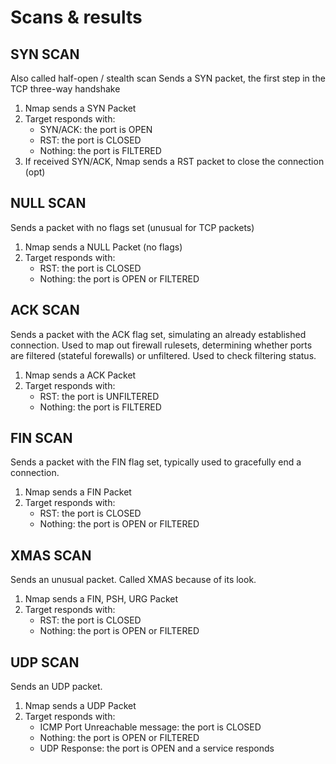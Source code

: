 # Scans & results
## SYN SCAN
Also called half-open / stealth scan
Sends a SYN packet, the first step in the TCP three-way handshake
1. Nmap sends a SYN Packet
2. Target responds with:
	- SYN/ACK: the port is OPEN
	- RST: the port is CLOSED
	- Nothing: the port is FILTERED
3. If received SYN/ACK, Nmap sends a RST packet to close the connection (opt)

## NULL SCAN
Sends a packet with no flags set (unusual for TCP packets)
1. Nmap sends a NULL Packet (no flags)
2. Target responds with:
	- RST: the port is CLOSED
	- Nothing: the port is OPEN or FILTERED

## ACK SCAN
Sends a packet with the ACK flag set, simulating an already established connection.
Used to map out firewall rulesets, determining whether ports are filtered (stateful forewalls) or unfiltered.
Used to check filtering status.
1. Nmap sends a ACK Packet
2. Target responds with:
	- RST: the port is UNFILTERED
	- Nothing: the port is FILTERED

## FIN SCAN
Sends a packet with the FIN flag set, typically used to gracefully end a connection.
1. Nmap sends a FIN Packet
2. Target responds with:
	- RST: the port is CLOSED
	- Nothing: the port is OPEN or FILTERED

## XMAS SCAN
Sends an unusual packet. Called XMAS because of its look.
1. Nmap sends a FIN, PSH, URG Packet
2. Target responds with:
	- RST: the port is CLOSED
	- Nothing: the port is OPEN or FILTERED

## UDP SCAN
Sends an UDP packet.
1. Nmap sends a UDP Packet
2. Target responds with:
	- ICMP Port Unreachable message: the port is CLOSED
	- Nothing: the port is OPEN or FILTERED
	- UDP Response: the port is OPEN and a service responds
